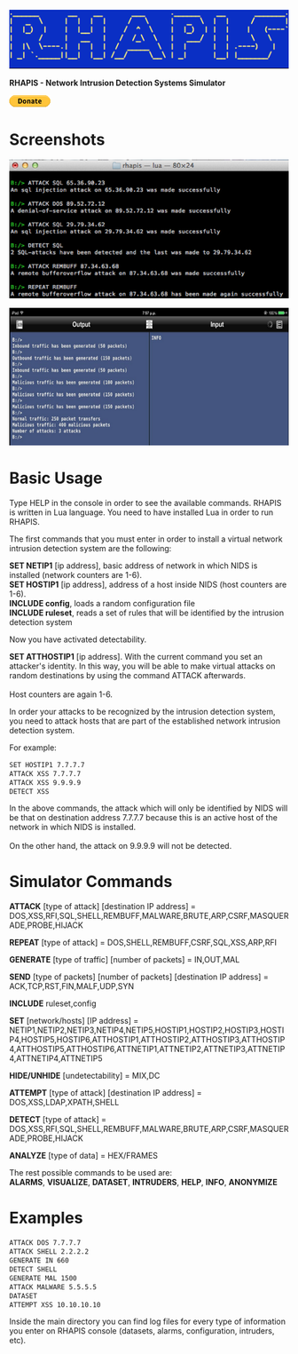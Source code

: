 ![alt tag](https://raw.githubusercontent.com/ponnynoob/rhapis/main/logo.png)

<b>RHAPIS - Network Intrusion Detection Systems Simulator</b><br>

[<img src="https://raw.githubusercontent.com/ponnynoob/rhapis/main/donate.gif">](https://www.paypal.com/cgi-bin/webscr?cmd=_s-xclick&hosted_button_id=FCZ5AUK9B6Q3A&source=url)

# Screenshots

![alt tag](https://raw.githubusercontent.com/ponnynoob/rhapis/main/attack.png)

![alt tag](https://raw.githubusercontent.com/ponnynoob/rhapis/main/mobile.png)

# Basic Usage

Type HELP in the console in order to see the available commands. RHAPIS is written in Lua language. You need to have installed Lua in order to run RHAPIS.

The first commands that you must enter in order to install a virtual network intrusion detection system are the following:

<b>SET NETIP1</b> [ip address], basic address of network in which NIDS is installed (network counters are 1-6).<br>
<b>SET HOSTIP1</b> [ip address], address of a host inside NIDS (host counters are 1-6).<Br>
<b>INCLUDE config</b>, loads a random configuration file<br>
<b>INCLUDE ruleset</b>, reads a set of rules that will be identified by the intrusion detection system<br>

Now you have activated detectability.

<b>SET ATTHOSTIP1</b> [ip address]. With the current command you set an attacker's identity. In this way, you will be able to make virtual attacks on random destinations by using the command ATTACK afterwards.<br><Br>Host counters are again 1-6.

In order your attacks to be recognized by the intrusion detection system, you need to attack hosts that are part of the established network intrusion detection system. 

For example:<br>
```
SET HOSTIP1 7.7.7.7
ATTACK XSS 7.7.7.7
ATTACK XSS 9.9.9.9
DETECT XSS
```
In the above commands, the attack which will only be identified by NIDS will be that on destination address 7.7.7.7 because this is an active host of the network in which NIDS is installed. <br><br>On the other hand, the attack on 9.9.9.9 will not be detected.

# Simulator Commands

<b>ATTACK</b> [type of attack] [destination IP address] = DOS,XSS,RFI,SQL,SHELL,REMBUFF,MALWARE,BRUTE,ARP,CSRF,MASQUERADE,PROBE,HIJACK

<b>REPEAT</b> [type of attack] = DOS,SHELL,REMBUFF,CSRF,SQL,XSS,ARP,RFI

<b>GENERATE</b> [type of traffic] [number of packets] = IN,OUT,MAL

<b>SEND</b> [type of packets] [number of packets] [destination IP address] = ACK,TCP,RST,FIN,MALF,UDP,SYN

<b>INCLUDE</b> ruleset,config

<b>SET</b> [network/hosts] [IP address] = NETIP1,NETIP2,NETIP3,NETIP4,NETIP5,HOSTIP1,HOSTIP2,HOSTIP3,HOSTIP4,HOSTIP5,HOSTIP6,ATTHOSTIP1,ATTHOSTIP2,ATTHOSTIP3,ATTHOSTIP4,ATTHOSTIP5,ATTHOSTIP6,ATTNETIP1,ATTNETIP2,ATTNETIP3,ATTNETIP4,ATTNETIP4,ATTNETIP5

<b>HIDE/UNHIDE</b> [undetectability] = MIX,DC

<b>ATTEMPT</b> [type of attack] [destination IP address] = DOS,XSS,LDAP,XPATH,SHELL

<b>DETECT</b> [type of attack] = DOS,XSS,RFI,SQL,SHELL,REMBUFF,MALWARE,BRUTE,ARP,CSRF,MASQUERADE,PROBE,HIJACK

<b>ANALYZE</b> [type of data] = HEX/FRAMES

The rest possible commands to be used are:<br> 
<b>ALARMS</b>, <b>VISUALIZE</b>, <b>DATASET</b>, <b>INTRUDERS</b>, <b>HELP</b>, <b>INFO</b>, <b>ANONYMIZE</b>


# Examples
```
ATTACK DOS 7.7.7.7
ATTACK SHELL 2.2.2.2
GENERATE IN 660
DETECT SHELL
GENERATE MAL 1500
ATTACK MALWARE 5.5.5.5
DATASET
ATTEMPT XSS 10.10.10.10
```
Inside the main directory you can find log files for every type of information you enter on RHAPIS console (datasets, alarms, configuration, intruders, etc).
